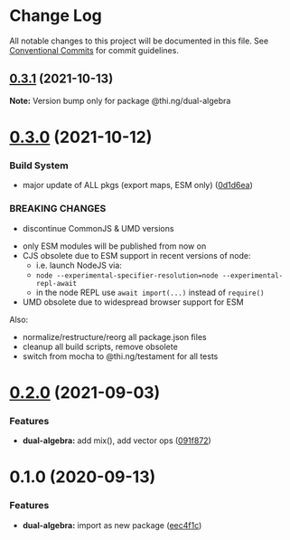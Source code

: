 # Change Log

All notable changes to this project will be documented in this file.
See [Conventional Commits](https://conventionalcommits.org) for commit guidelines.

## [0.3.1](https://github.com/thi-ng/umbrella/compare/@thi.ng/dual-algebra@0.3.0...@thi.ng/dual-algebra@0.3.1) (2021-10-13)

**Note:** Version bump only for package @thi.ng/dual-algebra





# [0.3.0](https://github.com/thi-ng/umbrella/compare/@thi.ng/dual-algebra@0.2.0...@thi.ng/dual-algebra@0.3.0) (2021-10-12)


### Build System

* major update of ALL pkgs (export maps, ESM only) ([0d1d6ea](https://github.com/thi-ng/umbrella/commit/0d1d6ea9fab2a645d6c5f2bf2591459b939c09b6))


### BREAKING CHANGES

* discontinue CommonJS & UMD versions

- only ESM modules will be published from now on
- CJS obsolete due to ESM support in recent versions of node:
  - i.e. launch NodeJS via:
  - `node --experimental-specifier-resolution=node --experimental-repl-await`
  - in the node REPL use `await import(...)` instead of `require()`
- UMD obsolete due to widespread browser support for ESM

Also:
- normalize/restructure/reorg all package.json files
- cleanup all build scripts, remove obsolete
- switch from mocha to @thi.ng/testament for all tests






#  [0.2.0](https://github.com/thi-ng/umbrella/compare/@thi.ng/dual-algebra@0.1.18...@thi.ng/dual-algebra@0.2.0) (2021-09-03) 

###  Features 

- **dual-algebra:** add mix(), add vector ops ([091f872](https://github.com/thi-ng/umbrella/commit/091f872e12dd6ba404a22be8b33bfa97ff345557)) 

#  0.1.0 (2020-09-13) 

###  Features 

- **dual-algebra:** import as new package ([eec4f1c](https://github.com/thi-ng/umbrella/commit/eec4f1c588b194711477e5b992206840657d140f))
